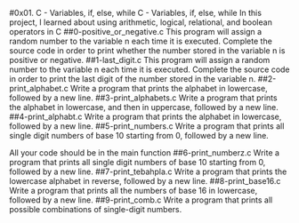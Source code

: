#0x01. C - Variables, if, else, while
C - Variables, if, else, while In this project, I learned about using arithmetic, logical, relational, and boolean operators in C
##0-positive_or_negative.c
This program will assign a random number to the variable n each time it is executed. Complete the source code in order to print whether the number stored in the variable n is positive or negative.
##1-last_digit.c
This program will assign a random number to the variable n each time it is executed. Complete the source code in order to print the last digit of the number stored in the variable n.
##2-print_alphabet.c
Write a program that prints the alphabet in lowercase, followed by a new line.
##3-print_alphabets.c
Write a program that prints the alphabet in lowercase, and then in uppercase, followed by a new line.
##4-print_alphabt.c
Write a program that prints the alphabet in lowercase, followed by a new line.
##5-print_numbers.c
Write a program that prints all single digit numbers of base 10 starting from 0, followed by a new line.



All your code should be in the main function
##6-print_numberz.c
Write a program that prints all single digit numbers of base 10 starting from 0, followed by a new line.
##7-print_tebahpla.c
Write a program that prints the lowercase alphabet in reverse, followed by a new line.
##8-print_base16.c
Write a program that prints all the numbers of base 16 in lowercase, followed by a new line.
##9-print_comb.c
Write a program that prints all possible combinations of single-digit numbers.
